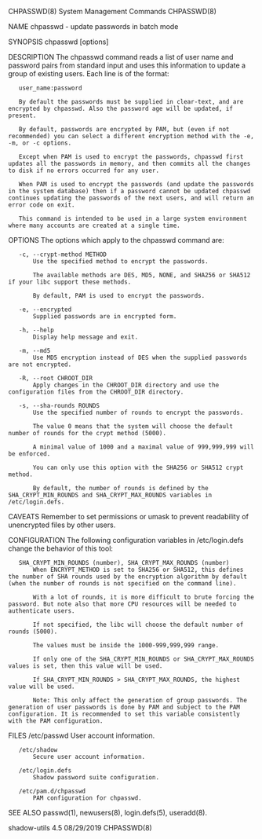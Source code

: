 CHPASSWD(8)                                                                                                                                    System Management Commands                                                                                                                                   CHPASSWD(8)

NAME
       chpasswd - update passwords in batch mode

SYNOPSIS
       chpasswd [options]

DESCRIPTION
       The chpasswd command reads a list of user name and password pairs from standard input and uses this information to update a group of existing users. Each line is of the format:

       user_name:password

       By default the passwords must be supplied in clear-text, and are encrypted by chpasswd. Also the password age will be updated, if present.

       By default, passwords are encrypted by PAM, but (even if not recommended) you can select a different encryption method with the -e, -m, or -c options.

       Except when PAM is used to encrypt the passwords, chpasswd first updates all the passwords in memory, and then commits all the changes to disk if no errors occurred for any user.

       When PAM is used to encrypt the passwords (and update the passwords in the system database) then if a password cannot be updated chpasswd continues updating the passwords of the next users, and will return an error code on exit.

       This command is intended to be used in a large system environment where many accounts are created at a single time.

OPTIONS
       The options which apply to the chpasswd command are:

       -c, --crypt-method METHOD
           Use the specified method to encrypt the passwords.

           The available methods are DES, MD5, NONE, and SHA256 or SHA512 if your libc support these methods.

           By default, PAM is used to encrypt the passwords.

       -e, --encrypted
           Supplied passwords are in encrypted form.

       -h, --help
           Display help message and exit.

       -m, --md5
           Use MD5 encryption instead of DES when the supplied passwords are not encrypted.

       -R, --root CHROOT_DIR
           Apply changes in the CHROOT_DIR directory and use the configuration files from the CHROOT_DIR directory.

       -s, --sha-rounds ROUNDS
           Use the specified number of rounds to encrypt the passwords.

           The value 0 means that the system will choose the default number of rounds for the crypt method (5000).

           A minimal value of 1000 and a maximal value of 999,999,999 will be enforced.

           You can only use this option with the SHA256 or SHA512 crypt method.

           By default, the number of rounds is defined by the SHA_CRYPT_MIN_ROUNDS and SHA_CRYPT_MAX_ROUNDS variables in /etc/login.defs.

CAVEATS
       Remember to set permissions or umask to prevent readability of unencrypted files by other users.

CONFIGURATION
       The following configuration variables in /etc/login.defs change the behavior of this tool:

       SHA_CRYPT_MIN_ROUNDS (number), SHA_CRYPT_MAX_ROUNDS (number)
           When ENCRYPT_METHOD is set to SHA256 or SHA512, this defines the number of SHA rounds used by the encryption algorithm by default (when the number of rounds is not specified on the command line).

           With a lot of rounds, it is more difficult to brute forcing the password. But note also that more CPU resources will be needed to authenticate users.

           If not specified, the libc will choose the default number of rounds (5000).

           The values must be inside the 1000-999,999,999 range.

           If only one of the SHA_CRYPT_MIN_ROUNDS or SHA_CRYPT_MAX_ROUNDS values is set, then this value will be used.

           If SHA_CRYPT_MIN_ROUNDS > SHA_CRYPT_MAX_ROUNDS, the highest value will be used.

           Note: This only affect the generation of group passwords. The generation of user passwords is done by PAM and subject to the PAM configuration. It is recommended to set this variable consistently with the PAM configuration.

FILES
       /etc/passwd
           User account information.

       /etc/shadow
           Secure user account information.

       /etc/login.defs
           Shadow password suite configuration.

       /etc/pam.d/chpasswd
           PAM configuration for chpasswd.

SEE ALSO
       passwd(1), newusers(8), login.defs(5), useradd(8).

shadow-utils 4.5                                                                                                                                       08/29/2019                                                                                                                                           CHPASSWD(8)

